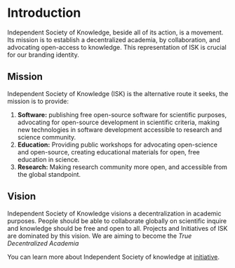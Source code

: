 # Introduction

Independent Society of Knowledge, beside all of its action, is a movement. Its mission is to establish a decentralized academia, by collaboration, and advocating open-access to knowledge. This representation of ISK is crucial for our branding identity. 

## Mission
Independent Society of Knowledge (ISK) is the alternative route it seeks, the mission is to provide:
1. **Software:** publishing free open-source software for scientific purposes, advocating for open-source development in scientific criteria, making new technologies in software development accessible to research and science community.
2. **Education:** Providing public workshops for advocating open-science and open-source, creating educational materials for open, free education in science.
3. **Research:** Making research community more open, and accessible from the global standpoint.

## Vision
Independent Society of Knowledge visions a decentralization in academic purposes. People should be able to collaborate globally on scientific inquire and knowledge should be free and open to all. Projects and Initiatives of ISK are dominated by this vision. We are aiming to become the _True Decentralized Academia_

You can learn more about Independent Society of knowledge at [initiative](https://init.iskportal.com).
